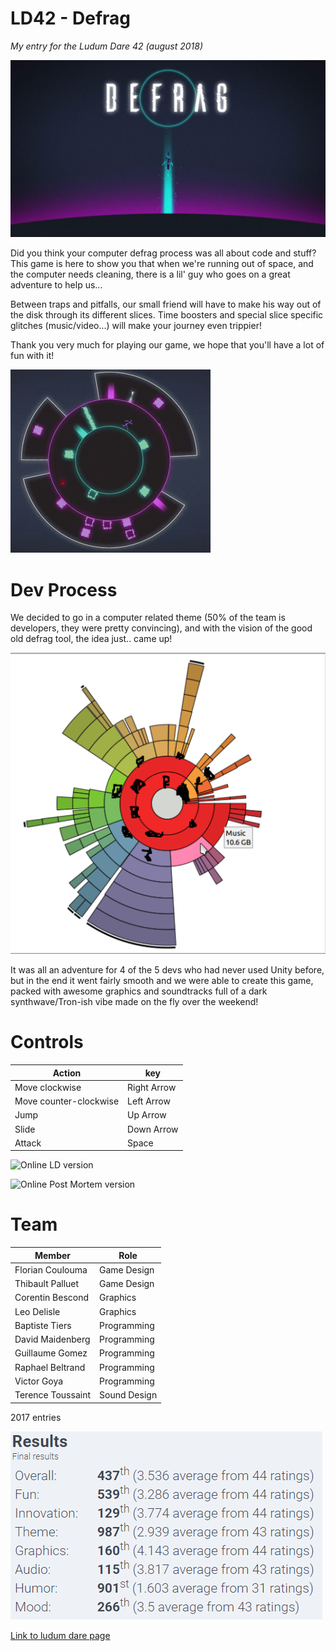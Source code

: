 # LD42  - Defrag

_My entry for the Ludum Dare 42 (august 2018)_

![header](header.png)

Did you think your computer defrag process was all about code and stuff? 
This game is here to show you that when we're running out of space, and the computer needs cleaning, there is a lil' guy who goes on a great adventure to help us...

Between traps and pitfalls, our small friend will have to make his way out of the disk through its different slices.
Time boosters and special slice specific glitches (music/video...) will make your journey even trippier! 

Thank you very much for playing our game, we hope that you'll have a lot of fun with it!

![gif](mock.gif)

# Dev Process

We decided to go in a computer related theme (50% of the team is developers, they were pretty convincing), and with the vision of the good old defrag tool, the idea just.. came up!

![dev-process](dev-process.png)


It was all an adventure for 4 of the 5 devs who had never used Unity before, but in the end it went fairly smooth and we were able to create this game, packed with awesome graphics and soundtracks full of a dark synthwave/Tron-ish vibe made on the fly over the weekend!

# Controls

| Action | key |
| -------| --- |
| Move clockwise | Right Arrow |
| Move counter-clockwise | Left Arrow |
| Jump | Up Arrow |
| Slide | Down Arrow |
| Attack | Space |

![Online LD version](https://guillaume-gomez.github.io/LD42/Build/)

![Online Post Mortem version](https://guillaume-gomez.github.io/LD42/PostMortemBuild/)

# Team

| Member | Role |
| ------ | ---- |
| Florian Coulouma | Game Design |
| Thibault Palluet | Game Design |
| Corentin Bescond | Graphics|
| Leo Delisle | Graphics |
| Baptiste Tiers | Programming |
| David Maidenberg | Programming |
| Guillaume Gomez | Programming |
| Raphael Beltrand | Programming |
| Victor Goya | Programming |
| Terence Toussaint | Sound Design |


2017 entries


![ranking](ranking.png)

[Link to ludum dare page](https://ldjam.com/events/ludum-dare/42/defrag-3)
